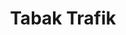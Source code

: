 ---
title: "Tabak Trafik"
url: /poertschach-am-woerther-see/tabak-trafik-hauptstrasse/
shop: Tabak
---